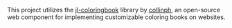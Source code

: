 This project utilizes the [jl-coloringbook](https://github.com/collinph/jl-coloringbook) library by [collinph](https://github.com/collinph), an open-source web component for implementing customizable coloring books on websites.

